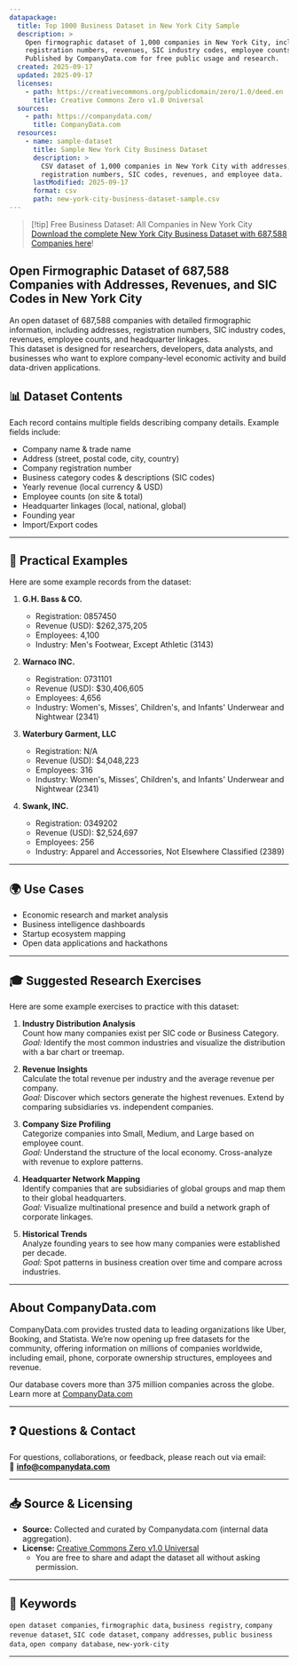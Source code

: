 ```yaml
---
datapackage:
  title: Top 1000 Business Dataset in New York City Sample
  description: >
    Open firmographic dataset of 1,000 companies in New York City, including addresses, 
    registration numbers, revenues, SIC industry codes, employee counts, and headquarter linkages. 
    Published by CompanyData.com for free public usage and research.
  created: 2025-09-17
  updated: 2025-09-17
  licenses:
    - path: https://creativecommons.org/publicdomain/zero/1.0/deed.en
      title: Creative Commons Zero v1.0 Universal
  sources:
    - path: https://companydata.com/
      title: CompanyData.com
  resources:
    - name: sample-dataset
      title: Sample New York City Business Dataset
      description: >
        CSV dataset of 1,000 companies in New York City with addresses, 
        registration numbers, SIC codes, revenues, and employee data.
      lastModified: 2025-09-17
      format: csv
      path: new-york-city-business-dataset-sample.csv
---
```


> [!tip] Free Business Dataset: All Companies in New York City
> [Download the complete New York City Business Dataset with 687,588 Companies here](https://companydata.com/free-business-datasets/)!

## Open Firmographic Dataset of 687,588 Companies with Addresses, Revenues, and SIC Codes in New York City

An open dataset of 687,588 companies with detailed firmographic information, including addresses, registration numbers, SIC industry codes, revenues, employee counts, and headquarter linkages.  
This dataset is designed for researchers, developers, data analysts, and businesses who want to explore company-level economic activity and build data-driven applications.


## 📊 Dataset Contents

Each record contains multiple fields describing company details. Example fields include:

- Company name & trade name  
- Address (street, postal code, city, country)  
- Company registration number  
- Business category codes & descriptions (SIC codes)  
- Yearly revenue (local currency & USD)  
- Employee counts (on site & total)  
- Headquarter linkages (local, national, global)  
- Founding year  
- Import/Export codes  

---

## 🔎 Practical Examples

Here are some example records from the dataset:

1. **G.H. Bass & CO.** 
   - Registration: 0857450  
   - Revenue (USD): $262,375,205  
   - Employees: 4,100  
   - Industry: Men's Footwear, Except Athletic (3143)  

2. **Warnaco INC.** 
   - Registration: 0731101  
   - Revenue (USD): $30,406,605  
   - Employees: 4,656  
   - Industry: Women's, Misses', Children's, and Infants' Underwear and Nightwear (2341)  

3. **Waterbury Garment, LLC** 
   - Registration: N/A  
   - Revenue (USD): $4,048,223  
   - Employees: 316  
   - Industry: Women's, Misses', Children's, and Infants' Underwear and Nightwear (2341)  

4. **Swank, INC.** 
   - Registration: 0349202  
   - Revenue (USD): $2,524,697  
   - Employees: 256  
   - Industry: Apparel and Accessories, Not Elsewhere Classified (2389)

---

## 🌍 Use Cases
- Economic research and market analysis  
- Business intelligence dashboards  
- Startup ecosystem mapping  
- Open data applications and hackathons  

---

## 🎓 Suggested Research Exercises

Here are some example exercises to practice with this dataset:

1. **Industry Distribution Analysis**  
   Count how many companies exist per SIC code or Business Category.  
   *Goal:* Identify the most common industries and visualize the distribution with a bar chart or treemap.

2. **Revenue Insights**  
   Calculate the total revenue per industry and the average revenue per company.  
   *Goal:* Discover which sectors generate the highest revenues. Extend by comparing subsidiaries vs. independent companies.

3. **Company Size Profiling**  
   Categorize companies into Small, Medium, and Large based on employee count.  
   *Goal:* Understand the structure of the local economy. Cross-analyze with revenue to explore patterns.

4. **Headquarter Network Mapping**  
   Identify companies that are subsidiaries of global groups and map them to their global headquarters.  
   *Goal:* Visualize multinational presence and build a network graph of corporate linkages.

5. **Historical Trends**  
   Analyze founding years to see how many companies were established per decade.  
   *Goal:* Spot patterns in business creation over time and compare across industries.

---

## About CompanyData.com

CompanyData.com provides trusted data to leading organizations like Uber, Booking, and Statista. We’re now opening up free datasets for the community, offering information on millions of companies worldwide, including email, phone, corporate ownership structures, employees and revenue.

Our database covers more than 375 million companies across the globe.
Learn more at [CompanyData.com](https://companydata.com/company-database/)

---

## ❓ Questions & Contact
For questions, collaborations, or feedback, please reach out via email:  
📧 **info@companydata.com**

---

## 📥 Source & Licensing

- **Source:** Collected and curated by Companydata.com (internal data aggregation).  
- **License:** [Creative Commons Zero v1.0 Universal](https://creativecommons.org/publicdomain/zero/1.0/deed.en)  
  - You are free to share and adapt the dataset all without asking permission.

---

## 🔑 Keywords
`open dataset companies`, `firmographic data`, `business registry`, `company revenue dataset`, `SIC code dataset`, `company addresses`, `public business data`, `open company database`, `new-york-city`

---

